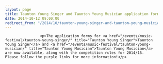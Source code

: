 ```yaml
---
layout: page
title: Taunton Young Singer and Taunton Young Musician application forms now available
date: 2014-10-12 09:00:00
redirect_from: "/2014/10/taunton-young-singer-and-taunton-young-musician-application-forms-now-available/"
---
```

<section>

                    
                    <p>The application forms for <a href="/events/music-festival/taunton-young-singer/" title="Taunton Young Singer">Taunton Young Singer</a> and <a href="/events/music-festival/taunton-young-musician/" title="Taunton Young Musician">Taunton Young Musician</a> are now available, along with the competition rules for 2014/15. Please follow the purple links for more information!</p>

                
</section>
